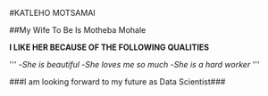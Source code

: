 #KATLEHO MOTSAMAI

##My Wife To Be Is Motheba Mohale

**I LIKE HER BECAUSE OF THE FOLLOWING QUALITIES**


'''
-*She is beautiful*
-*She loves me so much*
-*She is a hard worker*
'''

###I am looking forward to my future as Data Scientist###


